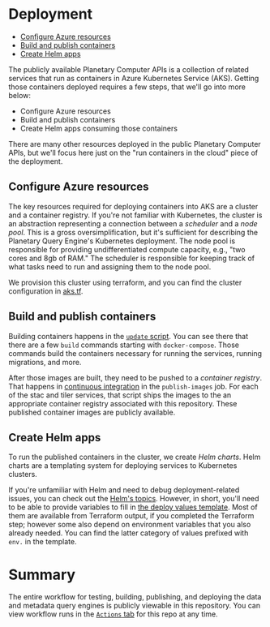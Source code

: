# Deployment

- [Configure Azure resources](#configure-azure-resources)
- [Build and publish containers](#build-and-publish-containers)
- [Create Helm apps](#create-helm-apps)

The publicly available Planetary Computer APIs is a collection of related services
that run as containers in Azure Kubernetes Service (AKS). Getting those
containers deployed requires a few steps, that we'll go into more below:

* Configure Azure resources
* Build and publish containers
* Create Helm apps consuming those containers

There are many other resources deployed in the public Planetary Computer APIs,
but we'll focus here just on the "run containers in the cloud" piece of the
deployment.

## Configure Azure resources

The key resources required for deploying containers into AKS are a cluster and a
container registry. If you're not familiar with Kubernetes, the cluster is an
abstraction representing a connection between a _scheduler_ and a _node pool_.
This is a gross oversimplification, but it's sufficient for describing the
Planetary Query Engine's Kubernetes deployment. The node pool is responsible for
providing undifferentiated compute capacity, e.g., "two cores and 8gb of RAM."
The scheduler is responsible for keeping track of what tasks need to run and
assigning them to the node pool.

We provision this cluster using terraform, and you can find the cluster
configuration in [aks.tf](../deployment/terraform/resources/aks.tf).

## Build and publish containers

Building containers happens in the [`update` script](../scripts/update). You can
see there that there are a few `build` commands starting with `docker-compose`.
Those commands build the containers necessary for running the services, running
migrations, and more.

After those images are built, they need to be pushed to a _container
registry_. That happens in [continuous
integration](../.github/workflows/cicd.yml) in the `publish-images` job. For each of
the stac and tiler services, that script ships the
images to the an appropriate container registry associated with this
repository. These published container images are publicly available.

## Create Helm apps

To run the published containers in the cluster, we create _Helm charts_. Helm
charts are a templating system for deploying services to Kubernetes clusters.

If you're unfamiliar with Helm and need to debug deployment-related issues, you
can check out the [Helm's topics](https://helm.sh/docs/topics/). However, in
short, you'll need to be able to provide variables to fill in [the deploy values
template](../deployment/helm/deploy-values.template.yaml). Most of them are
available from Terraform output, if you completed the Terraform step; however
some also depend on environment variables that you also already needed. You can
find the latter category of values prefixed with `env.` in the template.

# Summary

The entire workflow for testing, building, publishing, and deploying the data
and metadata query engines is publicly viewable in this repository. You can view
workflow runs in the [`Actions`
tab](https://github.com/microsoft/planetary-computer-apis/actions/workflows/cicd.yml)
for this repo at any time.